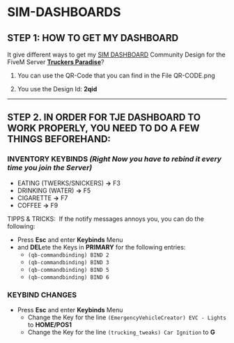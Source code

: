 # SIM-DASHBOARDS

## STEP 1: HOW TO GET MY DASHBOARD

It give different ways to get my [SIM DASHBOARD](https://stryder-it.de/simdashboard/) Community Design
for the FiveM Server [**Truckers Paradise**](https://discord.gg/4KEZ5EfShJ)?

1. You can use the QR-Code that you can find in the File QR-CODE.png

2. You use the Design Id: **2qid**

---

## STEP 2. IN ORDER FOR TJE DASHBOARD TO WORK PROPERLY, YOU NEED TO DO A FEW THINGS BEFOREHAND:

### INVENTORY KEYBINDS *(Right Now you have to rebind it every time you join the Server)*
- EATING (TWERKS/SNICKERS) **->** F3
- DRINKING (WATER) **->** F5
- CIGARETTE **->** F7
- COFFEE **->** F9

TIPPS & TRICKS:&nbsp;
If the notify messages annoys you, you can do the following:
- Press **Esc** and enter **Keybinds** Menu
- and **DEL**ete the Keys in **PRIMARY** for the following entries:
  - `(qb-commandbinding) BIND 2`
  - `(qb-commandbinding) BIND 3`
  - `(qb-commandbinding) BIND 5` 
  - `(qb-commandbinding) BIND 6` 

### KEYBIND CHANGES
- Press **Esc** and enter **Keybinds** Menu
  - Change the Key for the line `(EmergencyVehicleCreator) EVC - Lights` to **HOME/POS1**
  - Change the Key for the line `(trucking_tweaks) Car Ignition` to **G**
